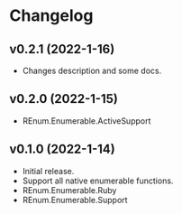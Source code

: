 <!-- @format -->

# Changelog

## v0.2.1 (2022-1-16)

- Changes description and some docs.

## v0.2.0 (2022-1-15)

- REnum.Enumerable.ActiveSupport

## v0.1.0 (2022-1-14)

- Initial release.
- Support all native enumerable functions.
- REnum.Enumerable.Ruby
- REnum.Enumerable.Support
